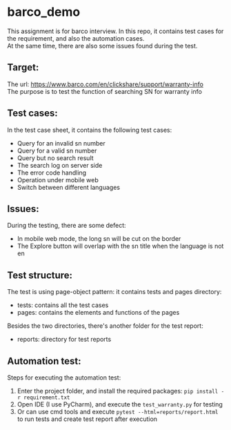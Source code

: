 # barco_demo
 This assignment is for barco interview. In this repo, it contains test cases for the requirement, and also the automation cases.  
 At the same time, there are also some issues found during the test. 

 
## Target:  
 The url: https://www.barco.com/en/clickshare/support/warranty-info  
 The purpose is to test the function of searching SN for warranty info  

 
## Test cases:  
 In the test case sheet, it contains the following test cases:   
 - Query for an invalid sn number  
 - Query for a valid sn number  
 - Query but no search result
 - The search log on server side  
 - The error code handling  
 - Operation under mobile web
 - Switch between different languages  

 
## Issues:  
 During the testing, there are some defect:
 - In mobile web mode, the long sn will be cut on the border  
 - The Explore button will overlap with the sn title when the language is not en  

 
## Test structure:
 The test is using page-object pattern: it contains tests and pages directory:  
 - tests: contains all the test cases  
 - pages: contains the elements and functions of the pages  
 
 Besides the two directories, there's another folder for the test report: 
 - reports: directory for test reports


## Automation test:  
 Steps for executing the automation test:  
 1. Enter the project folder, and install the required packages: `pip install -r requirement.txt`  
 2. Open IDE (I use PyCharm), and execute the `test_warranty.py` for testing  
 3. Or can use cmd tools and execute `pytest --html=reports/report.html` to run tests and create test report after execution  

